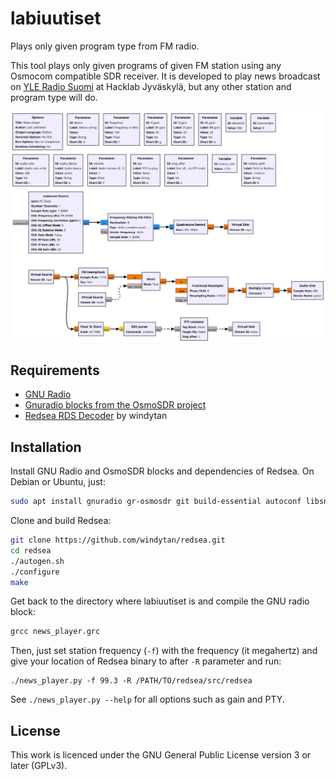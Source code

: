 # labiuutiset

Plays only given program type from FM radio.

This tool plays only given programs of given FM station using any
Osmocom compatible SDR receiver. It is developed to play news
broadcast on
[YLE Radio Suomi](https://en.wikipedia.org/wiki/Yle_Radio_Suomi)
at Hacklab Jyväskylä, but any other station and program type will do.

![Flowgraph](flowgraph.png "Flowgraph")

## Requirements

* [GNU Radio](https://www.gnuradio.org/)
* [Gnuradio blocks from the OsmoSDR project](https://osmocom.org/projects/gr-osmosdr/wiki)
* [Redsea RDS Decoder](https://github.com/windytan/redsea) by windytan

## Installation

Install GNU Radio and OsmoSDR blocks and dependencies of Redsea. On
Debian or Ubuntu, just:

```sh
sudo apt install gnuradio gr-osmosdr git build-essential autoconf libsndfile1-dev libliquid-dev
```

Clone and build Redsea:

```sh
git clone https://github.com/windytan/redsea.git
cd redsea
./autogen.sh
./configure
make
```

Get back to the directory where labiuutiset is and compile the GNU
radio block:

```sh
grcc news_player.grc
```

Then, just set station frequency (`-f`) with the frequency (it
megahertz) and give your location of Redsea
binary to after `-R` parameter and run:

```
./news_player.py -f 99.3 -R /PATH/TO/redsea/src/redsea
```

See `./news_player.py --help` for all options such as gain and PTY.

## License

This work is licenced under the GNU General Public License version 3 or later (GPLv3).
